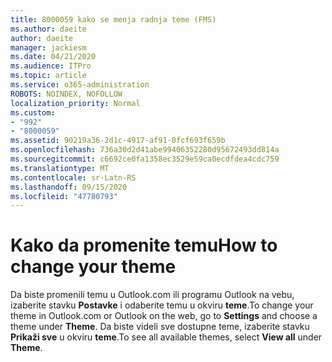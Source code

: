 ```yaml
---
title: 8000059 kako se menja radnja teme (FMS)
ms.author: daeite
author: daeite
manager: jackiesm
ms.date: 04/21/2020
ms.audience: ITPro
ms.topic: article
ms.service: o365-administration
ROBOTS: NOINDEX, NOFOLLOW
localization_priority: Normal
ms.custom:
- "992"
- "8000059"
ms.assetid: 90219a36-2d1c-4917-af91-0fcf693f659b
ms.openlocfilehash: 736a30d2d41abe99406352280d95672493dd814a
ms.sourcegitcommit: c6692ce0fa1358ec3529e59ca0ecdfdea4cdc759
ms.translationtype: MT
ms.contentlocale: sr-Latn-RS
ms.lasthandoff: 09/15/2020
ms.locfileid: "47780793"
---
```

# <a name="how-to-change-your-theme"></a><span data-ttu-id="05e28-102">Kako da promenite temu</span><span class="sxs-lookup"><span data-stu-id="05e28-102">How to change your theme</span></span>

<span data-ttu-id="05e28-103">Da biste promenili temu u Outlook.com ili programu Outlook na vebu, izaberite stavku **Postavke** i odaberite temu u okviru **teme**.</span><span class="sxs-lookup"><span data-stu-id="05e28-103">To change your theme in Outlook.com or Outlook on the web, go to **Settings** and choose a theme under **Theme**.</span></span> <span data-ttu-id="05e28-104">Da biste videli sve dostupne teme, izaberite stavku **Prikaži sve** u okviru **teme**.</span><span class="sxs-lookup"><span data-stu-id="05e28-104">To see all available themes, select **View all** under **Theme**.</span></span>
  